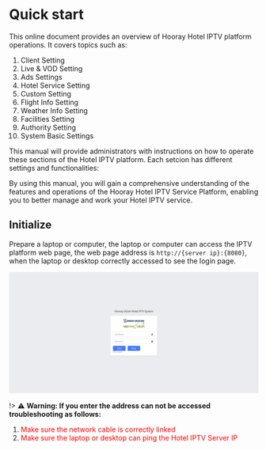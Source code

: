 # Quick start

 This online document provides an overview of Hooray Hotel IPTV platform operations. It covers topics such as:

1. Client Setting
2. Live & VOD Setting
3. Ads Settings
4. Hotel Service Setting
5. Custom Setting
6. Flight Info Setting
7. Weather Info Setting
8. Facilities Setting
9. Authority Setting
10. System Basic Settings

This manual will provide administrators with instructions on how to operate these sections of the Hotel IPTV platform. Each setcion has different settings and functionalities:

By using this manual, you will gain a comprehensive understanding of the features and operations of the Hooray Hotel IPTV Service Platform, enabling you to better manage and work your Hotel IPTV service.

## Initialize

 Prepare a laptop or computer, the laptop or computer can access the IPTV platform web page, the web page address is `http://{server ip}:{8080}`, when the laptop or desktop correctly accessed to see the login page.

![Login Page](_images/quickstart/1.png)

!> :warning: **Warning: If you enter the address can not be accessed troubleshooting as follows:**

1. <font color="red"> Make sure the network cable is correctly linked </font>
2. <font color="red"> Make sure the laptop or desktop can ping the Hotel IPTV Server IP </font>
